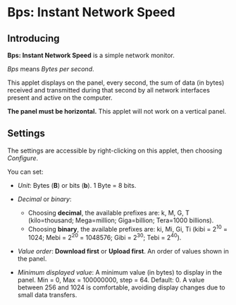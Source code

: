 # Bps: Instant Network Speed

## Introducing

**Bps: Instant Network Speed** is a simple network monitor.

*Bps* means *Bytes per second*.

This applet displays on the panel, every second, the sum of data (in bytes) received and transmitted during that second by all network interfaces present and active on the computer.

**The panel must be horizontal.** This applet will not work on a vertical panel.

## Settings

The settings are accessible by right-clicking on this applet, then choosing *Configure*.

You can set:

  * *Unit*: Bytes (**B**) or bits (**b**). 1 Byte = 8 bits.
  * *Decimal* or *binary*:
    * Choosing **decimal**, the available prefixes are: k, M, G, T (kilo=thousand; Mega=million; Giga=billion; Tera=1000 billions).
    * Choosing **binary**, the available prefixes are: ki, Mi, Gi, Ti (kibi = 2<sup>10</sup> = 1024; Mebi = 2<sup>20</sup> =  1048576; Gibi = 2<sup>30</sup>; Tebi = 2<sup>40</sup>).

  * *Value order*: **Download first** or **Upload first**. An order of values shown in the panel.
  * *Minimum displayed value*: A minimum value (in bytes) to display in the panel. Min = 0, Max = 100000000, step = 64. Default: 0. A value between 256 and 1024 is comfortable, avoiding display changes due to small data transfers.
